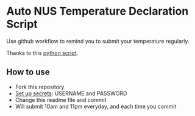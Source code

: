# Auto NUS Temperature Declaration Script

Use github workflow to remind you to submit your temperature regularly.

Thanks to this [python script](https://github.com/chrisgzf/nus-temp).

## How to use

- Fork this repository
- [Set up secrets](https://docs.github.com/en/actions/reference/encrypted-secrets): USERNAME and PASSWORD
- Change this readme file and commit 
- Will submit 10am and 11pm everyday, and each time you commit 
